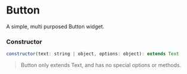 # Button

A simple, multi purposed Button widget.

### Constructor

```javascript
constructor(text: string | object, options: object): extends Text
``` 

> Button only extends Text, and has no special options or methods.